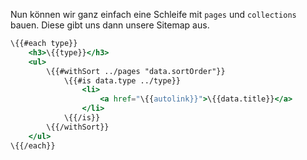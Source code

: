 Nun können wir ganz einfach eine Schleife mit `pages` und `collections` bauen. Diese gibt uns dann unsere Sitemap aus.

``` hbs
\{{#each type}}
	<h3>\{{type}}</h3>
	<ul>
		\{{#withSort ../pages "data.sortOrder"}}
			\{{#is data.type ../type}}
				<li>
					<a href="\{{autolink}}">\{{data.title}}</a>
				</li>
			\{{/is}}
		\{{/withSort}}
	</ul>
\{{/each}}
```